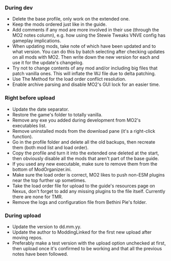### During dev
- Delete the base profile, only work on the extended one.
- Keep the mods ordered just like in the guide.
- Add comments if any mod are more involved in their use (through the MO2 notes column), e.g. how using the Stewie Tweaks VNVE config has gameplay implications.
- When updating mods, take note of which have been updated and to what version. You can do this by batch selecting after checking updates on all mods with MO2. Then write down the new version for each and use it for the update's changelog.
- Try not to change contents of any mod and/or including big files that patch vanilla ones. This will inflate the WJ file due to delta patching.
- Use The Method for the load order conflict resolution.
- Enable archive parsing and disable MO2's GUI lock for an easier time.

### Right before upload
- Update the date separator.
- Restore the game's folder to totally vanilla.
- Remove any exe you added during development from MO2's executables list.
- Remove uninstalled mods from the download pane (it's a right-click function).
- Go in the profile folder and delete all the old backups, then recreate them (both mod list and load order).
- Copy the profile and turn it into the extended one deleted at the start, then obviously disable all the mods that aren't part of the base guide.
- If you used any new executable, make sure to remove them from the bottom of ModOrganizer.ini.
- Make sure the load order is correct, MO2 likes to push non-ESM plugins near the top further up sometimes.
- Take the load order file for upload to the guide's resources page on Nexus, don't forget to add any missing plugins to the file itself. Currently there are none for TMR.
- Remove the logs and configuration file from Bethini Pie's folder.

### During upload
- Update the version to dd.mm.yy.
- Update the author to ModdingLinked for the first new upload after moving repos.
- Preferably make a test version with the upload option unchecked at first, then upload once it's confirmed to be working and that all the previous notes have been followed.
